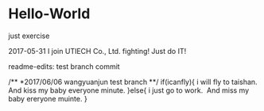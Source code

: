 # Hello-World
just exercise

2017-05-31 I join UTIECH Co., Ltd.  fighting!
Just do IT!

readme-edits:   test branch commit

/**
*2017/06/06 wangyuanjun test branch
**/
if(icanfly){
  i will fly to taishan.
  And kiss my baby everyone minute.
}else{
  i just go to work.
  And miss my baby ereryone muinte.
}
